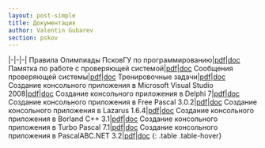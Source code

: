 ```yaml
---
layout: post-simple
title: Документация
author: Valentin Gubarev
section: pskov
---
```


|-|-|-|
Правила Олимпиады ПсковГУ по программированию|[pdf](/docs/pskov/Docs_1.pdf)|[doc](/docs/pskov/Docs_1.doc)
Памятка по работе с проверяющей системой|[pdf](/docs/pskov/Docs_2.pdf)|[doc](/docs/pskov/Docs_2.doc)
Сообщения проверяющей системы|[pdf](/docs/pskov/Docs_3.pdf)|[doc](/docs/pskov/Docs_3.doc)
Тренировочные задачи|[pdf](/docs/pskov/Docs_4.pdf)|[doc](/docs/pskov/Docs_4.doc)
Создание консольного приложения в Microsoft Visual Studio 2008|[pdf](/docs/pskov/Docs_5.pdf)|[doc](/docs/pskov/Docs_5.doc)
Создание консольного приложения в Delphi 7|[pdf](/docs/pskov/Docs_6.pdf)|[doc](/docs/pskov/Docs_6.doc)
Создание консольного приложения в Free Pascal 3.0.2|[pdf](/docs/pskov/ConsoleFreePascal.pdf)|[doc](/docs/pskov/ConsoleFreePascal.doc)
Создание консольного приложения в Lazarus 1.6.4|[pdf](/docs/pskov/ConsoleLazarus.pdf)|[doc](/docs/pskov/ConsoleLazarus.doc)
Создание консольного приложения в Borland C++ 3.1|[pdf](/docs/pskov/ConsoleBorlandC++.pdf)|[doc](/docs/pskov/ConsoleBorlandC++.doc)
Создание консольного приложения в Turbo Pascal 7.1|[pdf](/docs/pskov/ConsoleTurboPascal.pdf)|[doc](/docs/pskov/ConsoleTurboPascal.doc)
Создание консольного приложения в PascalABC.NET 3.2|[pdf](/docs/pskov/ConsolePascalABC.pdf)|[doc](/docs/pskov/ConsolePascalABC.doc)
{: .table .table-hover}
